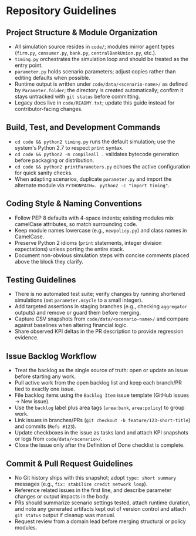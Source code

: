 # Repository Guidelines

## Project Structure & Module Organization
- All simulation source resides in `code/`; modules mirror agent types (`firm.py`, `consumer.py`, `bank.py`, `centralBankUnion.py`, etc.).
- `timing.py` orchestrates the simulation loop and should be treated as the entry point.
- `parameter.py` holds scenario parameters; adjust copies rather than editing defaults when possible.
- Runtime output is written under `code/data/<scenario-name>/` as defined by `Parameter.folder`; the directory is created automatically; confirm it stays untracked with `git status` before committing.
- Legacy docs live in `code/READMY.txt`; update this guide instead for contributor-facing changes.

## Build, Test, and Development Commands
- `cd code && python2 timing.py` runs the default simulation; use the system's Python 2.7 to respect `print` syntax.
- `cd code && python2 -m compileall .` validates bytecode generation before packaging or distribution.
- `cd code && python2 printParameters.py` echoes the active configuration for quick sanity checks.
- When adapting scenarios, duplicate `parameter.py` and import the alternate module via `PYTHONPATH=. python2 -c "import timing"`.

## Coding Style & Naming Conventions
- Follow PEP 8 defaults with 4-space indents; existing modules mix camelCase attributes, so match surrounding code.
- Keep module names lowercase (e.g., `newpolicy.py`) and class names in CamelCase.
- Preserve Python 2 idioms (`print` statements, integer division expectations) unless porting the entire stack.
- Document non-obvious simulation steps with concise comments placed above the block they clarify.

## Testing Guidelines
- There is no automated test suite; verify changes by running shortened simulations (set `parameter.ncycle` to a small integer).
- Add targeted assertions in staging branches (e.g., checking `aggregator` outputs) and remove or guard them before merging.
- Capture CSV snapshots from `code/data/<scenario-name>/` and compare against baselines when altering financial logic.
- Share observed KPI deltas in the PR description to provide regression evidence.

## Issue Backlog Workflow
- Treat the backlog as the single source of truth: open or update an issue before starting any work.
- Pull active work from the open backlog list and keep each branch/PR tied to exactly one issue.
- File backlog items using the `Backlog Item` issue template (GitHub issues → New issue).
- Use the `backlog` label plus area tags (`area:bank`, `area:policy`) to group work.
- Link issues in branches/PRs (`git checkout -b feature/123-short-title`) and commits (`Refs #123`).
- Update checkboxes in the issue as tasks land and attach KPI snapshots or logs from `code/data/<scenario>/`.
- Close the issue only after the Definition of Done checklist is complete.

## Commit & Pull Request Guidelines
- No Git history ships with this snapshot; adopt `type: short summary` messages (e.g., `fix: stabilize credit network loop`).
- Reference related issues in the first line, and describe parameter changes or output impacts in the body.
- PRs should summarize scenario settings tested, attach runtime duration, and note any generated artifacts kept out of version control and attach `git status` output if cleanup was manual.
- Request review from a domain lead before merging structural or policy modules.
